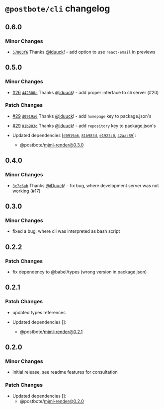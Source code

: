 # `@postbote/cli` changelog

## 0.6.0

### Minor Changes

- [`57803f6`](https://github.com/ksv-vc/postbote/commit/57803f6f617bac7f3cad9a7e18e7d1c80ace8b7a) Thanks [@iduuck](https://github.com/iduuck)! - add option to use `react-email` in previews

## 0.5.0

### Minor Changes

- [#26](https://github.com/ksv-vc/postbote/pull/26) [`442800c`](https://github.com/ksv-vc/postbote/commit/442800c7412e11b1cc555e8d43c2c13946b0b101) Thanks [@iduuck](https://github.com/iduuck)! - add proper interface to cli server (#20)

### Patch Changes

- [#29](https://github.com/ksv-vc/postbote/pull/29) [`d0919a6`](https://github.com/ksv-vc/postbote/commit/d0919a64950edfd736e7472ed0a367e3181b8d98) Thanks [@iduuck](https://github.com/iduuck)! - add `homepage` key to package.json's

- [#29](https://github.com/ksv-vc/postbote/pull/29) [`81b983d`](https://github.com/ksv-vc/postbote/commit/81b983d729d760de9dcb58d7e8dfa5cf7d79bef0) Thanks [@iduuck](https://github.com/iduuck)! - add `repository` key to package.json's

- Updated dependencies [[`d0919a6`](https://github.com/ksv-vc/postbote/commit/d0919a64950edfd736e7472ed0a367e3181b8d98), [`81b983d`](https://github.com/ksv-vc/postbote/commit/81b983d729d760de9dcb58d7e8dfa5cf7d79bef0), [`e1923c0`](https://github.com/ksv-vc/postbote/commit/e1923c0a975846a216da72924a650d230c395134), [`42aac89`](https://github.com/ksv-vc/postbote/commit/42aac893437769ac58dcfbc6382f1cb511077fcd)]:
  - @postbote/mjml-render@0.3.0

## 0.4.0

### Minor Changes

- [`3c7c6ab`](https://github.com/ksv-vc/postbote/commit/3c7c6abea7ac809a7d069e0355c4c24eb5a9aedf) Thanks [@iDuuck](https://github.com/iDuuck)! - fix bug, where development server was not working (#17)

## 0.3.0

### Minor Changes

- fixed a bug, where cli was interpreted as bash script

## 0.2.2

### Patch Changes

- fix dependency to @babel/types (wrong version in package.json)

## 0.2.1

### Patch Changes

- updated types references

- Updated dependencies []:
  - @postbote/mjml-render@0.2.1

## 0.2.0

### Minor Changes

- initial release, see readme features for consultation

### Patch Changes

- Updated dependencies []:
  - @postbote/mjml-render@0.2.0
